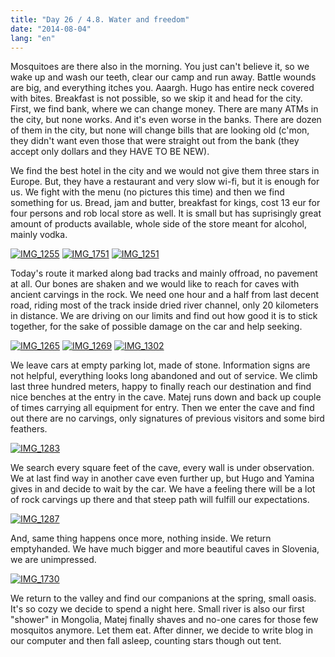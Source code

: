 ```yaml
---
title: "Day 26 / 4.8. Water and freedom"
date: "2014-08-04"
lang: "en"
---
```


Mosquitoes are there also in the morning. You just can't believe it, so we wake up and wash our teeth, clear our camp and run away. Battle wounds are big, and everything itches you. Aaargh. Hugo has entire neck covered with bites. Breakfast is not possible, so we skip it and head for the city. First, we find bank, where we can change money. There are many ATMs in the city, but none works. And it's even worse in the banks. There are dozen of them in the city, but none will change bills that are looking old (c'mon, they didn't want even those that were straight out from the bank (they accept only dollars and they HAVE TO BE NEW).

We find the best hotel in the city and we would not give them three stars in Europe. But, they have a restaurant and very slow wi-fi, but it is enough for us. We fight with the menu (no pictures this time) and then we find something for us. Bread, jam and butter, breakfast for kings, cost 13 eur for four persons and rob local store as well. It is small but has suprisingly great amount of products available, whole side of the store meant for alcohol, mainly vodka.

[![IMG_1255](images/IMG_1255-300x200.jpg)](http://gremovmongolijo.com/wp-content/uploads/2014/08/IMG_1255.jpg) [![IMG_1751](images/IMG_1751-300x200.jpg)](http://gremovmongolijo.com/wp-content/uploads/2014/08/IMG_1751.jpg) [![IMG_1251](images/IMG_1251-300x200.jpg)](http://gremovmongolijo.com/wp-content/uploads/2014/08/IMG_1251.jpg)

Today's route it marked along bad tracks and mainly offroad, no pavement at all. Our bones are shaken and we would like to reach for caves with ancient carvings in the rock. We need one hour and a half from last decent road, riding most of the track inside dried river channel, only 20 kilometers in distance. We are driving on our limits and find out how good it is to stick together, for the sake of possible damage on the car and help seeking.

[![IMG_1265](images/IMG_1265-300x200.jpg)](http://gremovmongolijo.com/wp-content/uploads/2014/08/IMG_1265.jpg) [![IMG_1269](images/IMG_1269-300x200.jpg)](http://gremovmongolijo.com/wp-content/uploads/2014/08/IMG_1269.jpg) [![IMG_1302](images/IMG_1302-300x200.jpg)](http://gremovmongolijo.com/wp-content/uploads/2014/08/IMG_1302.jpg)

We leave cars at empty parking lot, made of stone. Information signs are not helpful, everything looks long abandoned and out of service. We climb last three hundred meters, happy to finally reach our destination and find nice benches at the entry in the cave. Matej runs down and back up couple of times carrying all equipment for entry. Then we enter the cave and find out there are no carvings, only signatures of previous visitors and some bird feathers.

[![IMG_1283](images/IMG_1283-300x200.jpg)](http://gremovmongolijo.com/wp-content/uploads/2014/08/IMG_1283.jpg)

We search every square feet of the cave, every wall is under observation. We at last find way in another cave even further up, but Hugo and Yamina gives in and decide to wait by the car. We have a feeling there will be a lot of rock carvings up there and that steep path will fulfill our expectations.

[![IMG_1287](images/IMG_1287-300x200.jpg)](http://gremovmongolijo.com/wp-content/uploads/2014/08/IMG_1287.jpg)

And, same thing happens once more, nothing inside. We return emptyhanded. We have much bigger and more beautiful caves in Slovenia, we are unimpressed.

[![IMG_1730](images/IMG_1730-300x200.jpg)](http://gremovmongolijo.com/wp-content/uploads/2014/08/IMG_1730.jpg)

We return to the valley and find our companions at the spring, small oasis. It's so cozy we decide to spend a night here. Small river is also our first "shower" in Mongolia, Matej finally shaves and no-one cares for those few mosquitos anymore. Let them eat. After dinner, we decide to write blog in our computer and then fall asleep, counting stars though out tent.
